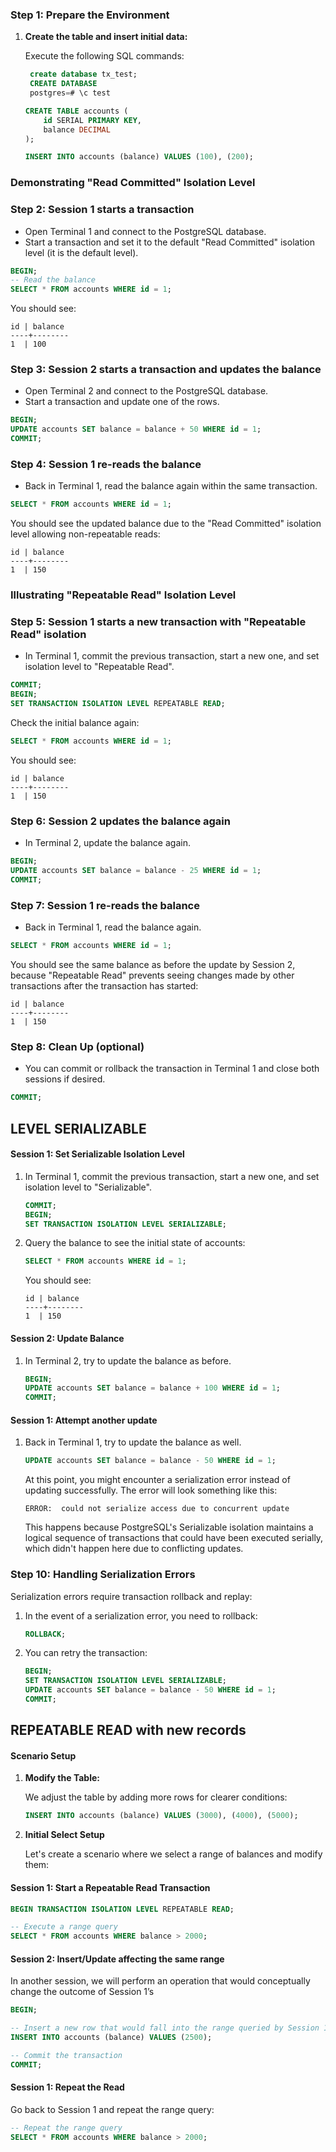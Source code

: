



### Step 1: Prepare the Environment

1. **Create the table and insert initial data:**

   Execute the following SQL commands:

   ```sql
    create database tx_test;
    CREATE DATABASE
    postgres=# \c test

   CREATE TABLE accounts (
       id SERIAL PRIMARY KEY,
       balance DECIMAL
   );

   INSERT INTO accounts (balance) VALUES (100), (200);
   ```

### Demonstrating "Read Committed" Isolation Level

### Step 2: Session 1 starts a transaction
   - Open Terminal 1 and connect to the PostgreSQL database.
   - Start a transaction and set it to the default "Read Committed" isolation level (it is the default level).

   ```sql
   BEGIN;
   -- Read the balance
   SELECT * FROM accounts WHERE id = 1;
   ```

   You should see:
   ```
   id | balance
   ----+--------
   1  | 100
   ```

### Step 3: Session 2 starts a transaction and updates the balance
   - Open Terminal 2 and connect to the PostgreSQL database.
   - Start a transaction and update one of the rows.

   ```sql
   BEGIN;
   UPDATE accounts SET balance = balance + 50 WHERE id = 1;
   COMMIT;
   ```

### Step 4: Session 1 re-reads the balance
   - Back in Terminal 1, read the balance again within the same transaction.

   ```sql
   SELECT * FROM accounts WHERE id = 1;
   ```

   You should see the updated balance due to the "Read Committed" isolation level allowing non-repeatable reads:
   ```
   id | balance
   ----+--------
   1  | 150
   ```

### Illustrating "Repeatable Read" Isolation Level

### Step 5: Session 1 starts a new transaction with "Repeatable Read" isolation
   - In Terminal 1, commit the previous transaction, start a new one, and set isolation level to "Repeatable Read".

   ```sql
   COMMIT;
   BEGIN;
   SET TRANSACTION ISOLATION LEVEL REPEATABLE READ;
   ```

   Check the initial balance again:
   ```sql
   SELECT * FROM accounts WHERE id = 1;
   ```

   You should see:
   ```
   id | balance
   ----+--------
   1  | 150
   ```

### Step 6: Session 2 updates the balance again
   - In Terminal 2, update the balance again.

   ```sql
   BEGIN;
   UPDATE accounts SET balance = balance - 25 WHERE id = 1;
   COMMIT;
   ```

### Step 7: Session 1 re-reads the balance
   - Back in Terminal 1, read the balance again.

   ```sql
   SELECT * FROM accounts WHERE id = 1;
   ```

   You should see the same balance as before the update by Session 2, because "Repeatable Read" prevents seeing changes made by other transactions after the transaction has started:
   ```
   id | balance
   ----+--------
   1  | 150
   ```

### Step 8: Clean Up (optional)
   - You can commit or rollback the transaction in Terminal 1 and close both sessions if desired.

   ```sql
   COMMIT;
   ```

## LEVEL SERIALIZABLE

#### Session 1: Set Serializable Isolation Level

1. In Terminal 1, commit the previous transaction, start a new one, and set isolation level to "Serializable".

   ```sql
   COMMIT;
   BEGIN;
   SET TRANSACTION ISOLATION LEVEL SERIALIZABLE;
   ```

2. Query the balance to see the initial state of accounts:

   ```sql
   SELECT * FROM accounts WHERE id = 1;
   ```

   You should see:
   ```
   id | balance
   ----+--------
   1  | 150
   ```

#### Session 2: Update Balance

1. In Terminal 2, try to update the balance as before.

   ```sql
   BEGIN;
   UPDATE accounts SET balance = balance + 100 WHERE id = 1;
   COMMIT;
   ```

#### Session 1: Attempt another update

1. Back in Terminal 1, try to update the balance as well.

   ```sql
   UPDATE accounts SET balance = balance - 50 WHERE id = 1;
   ```

   At this point, you might encounter a serialization error instead of updating successfully. The error will look something like this:

   ```
   ERROR:  could not serialize access due to concurrent update
   ```

   This happens because PostgreSQL's Serializable isolation maintains a logical sequence of transactions that could have been executed serially, which didn't happen here due to conflicting updates.

### Step 10: Handling Serialization Errors

Serialization errors require transaction rollback and replay:

1. In the event of a serialization error, you need to rollback:

   ```sql
   ROLLBACK;
   ```

2. You can retry the transaction:

   ```sql
   BEGIN;
   SET TRANSACTION ISOLATION LEVEL SERIALIZABLE;
   UPDATE accounts SET balance = balance - 50 WHERE id = 1;
   COMMIT;
   ```




## REPEATABLE READ with new records

#### Scenario Setup

1. **Modify the Table:**

   We adjust the table by adding more rows for clearer conditions:
   
   ```sql
   INSERT INTO accounts (balance) VALUES (3000), (4000), (5000);
   ```

2. **Initial Select Setup**

   Let's create a scenario where we select a range of balances and modify them:

#### Session 1: Start a Repeatable Read Transaction

```sql
BEGIN TRANSACTION ISOLATION LEVEL REPEATABLE READ;

-- Execute a range query
SELECT * FROM accounts WHERE balance > 2000;
```

#### Session 2: Insert/Update affecting the same range

In another session, we will perform an operation that would conceptually change the outcome of Session 1’s 

```sql
BEGIN;

-- Insert a new row that would fall into the range queried by Session 1
INSERT INTO accounts (balance) VALUES (2500);

-- Commit the transaction
COMMIT;
```

#### Session 1: Repeat the Read

Go back to Session 1 and repeat the range query:

```sql
-- Repeat the range query
SELECT * FROM accounts WHERE balance > 2000;
```